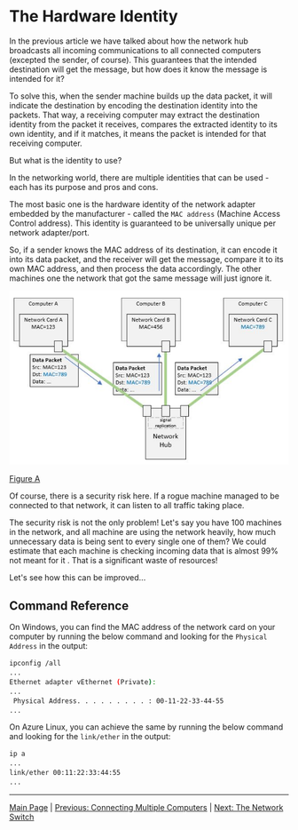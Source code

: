 # The Hardware Identity

In the previous article we have talked about how the network hub broadcasts
all incoming communications to all connected computers (excepted the sender,
of course). This guarantees that the intended destination will get the
message, but how does it know the message is intended for it?

To solve this, when the sender machine builds up the data packet, it will
indicate the destination by encoding the destination identity into the packets.
That way, a receiving computer may extract the destination identity from the
packet it receives, compares the extracted identity to its own identity, and
if it matches, it means the packet is intended for that receiving computer.

But what is the identity to use?

In the networking world, there are multiple identities that can be used - each
has its purpose and pros and cons.

The most basic one is the hardware identity of the network adapter embedded by
the manufacturer - called the `MAC address` (Machine Access Control address).
This identity is guaranteed to be universally unique per network adapter/port.

So, if a sender knows the MAC address of its destination, it can encode it into
its data packet, and the receiver will get the message, compare it to its own
MAC address, and then process the data accordingly. The other machines one the
network that got the same message will just ignore it.

![Figure A](./hardware-identity.jpg)

[Figure A](./hardware-identity.jpg)

Of course, there is a security risk here. If a rogue machine managed to be
connected to that network, it can listen to all traffic taking place.

The security risk is not the only problem! Let's say you have 100 machines in
the network, and all machine are using the network heavily, how much
unnecessary data is being sent to every single one of them? We could estimate
that each machine is checking incoming data that is almost 99% not meant for it
. That is a significant waste of resources!

Let's see how this can be improved...

## Command Reference

On Windows, you can find the MAC address of the network card on your computer
by running the below command and looking for the `Physical Address` in the
output:

```bash
ipconfig /all
...
Ethernet adapter vEthernet (Private):
...
 Physical Address. . . . . . . . . : 00-11-22-33-44-55
...
```

On Azure Linux, you can achieve the same by running the below command and
looking for the `link/ether` in the output:

```bash
ip a
...
link/ether 00:11:22:33:44:55
...
```

----

[Main Page](../README.md) | [Previous: Connecting Multiple Computers](../02-connecting-multiple-computers/connecting-multiple-computers.md) | [Next: The Network Switch](../04-the-network-switch/the-network-switch.md)